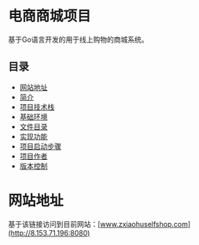 # 电商商城项目
基于Go语言开发的用于线上购物的商城系统。

## 目录
  - [网站地址](#网站地址)
  - [简介](#简介)
  - [项目技术栈](#项目技术栈)
  - [基础环境](#基础环境)
  - [文件目录](#文件目录)
  - [实现功能](#实现功能)
  - [项目启动步骤](#项目启动步骤)
  - [项目作者](项目作者)
  - [版本控制](版本控制)

# 网站地址
  基于该链接访问到目前网站：[www.zxiaohuselfshop.com](http://8.153.71.196:8080)
